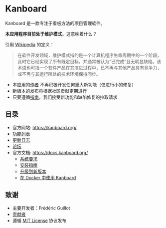 Kanboard
========

Kanboard 是一款专注于看板方法的项目管理软件。

**本应用程序目前处于维护模式**。这意味着什么？

引用 [Wikipedia](https://en.wikipedia.org/wiki/Maintenance_mode) 的定义：

> 在软件开发领域，维护模式指的是一个计算机程序生命周期中的一个阶段，此时它已经实现了所有既定目标，并通常被认为“已完成”且无明显缺陷。该术语也可指一个软件产品在其演进过程中，已不再与其他产品具有竞争力，或不再与其运行所处的技术环境保持同步。

- 本应用的[作者](#credits) 不再积极开发任何重大新功能（仅进行小的修复）
- 新版本的发布将根据社区贡献定期进行
- 只要遵循[指南](.github/pull_request_template.md)，我们接受新功能和缺陷修复的拉取请求

目录
-----------------

- 官方网站: <https://kanboard.org/>
- [功能列表](https://kanboard.org/#features)
- [更新日志](https://github.com/kanboard/kanboard/blob/main/ChangeLog)
- [论坛](https://kanboard.discourse.group/)
- 官方文档: <https://docs.kanboard.org/>
    - [系统要求](https://docs.kanboard.org/v1/admin/requirements/)
    - [安装指南](https://docs.kanboard.org/v1/admin/installation/)
    - [升级到新版本](https://docs.kanboard.org/v1/admin/upgrade/)
    - [在 Docker 中使用 Kanboard](https://docs.kanboard.org/v1/admin/docker/)

致谢
-------

- 主要开发者：Frédéric Guillot
- [贡献者](https://github.com/kanboard/kanboard/graphs/contributors)
- 遵循 [MIT License](https://github.com/kanboard/kanboard/blob/main/LICENSE) 协议发布